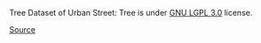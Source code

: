 Tree Dataset of Urban Street: Tree is under [GNU LGPL 3.0](https://www.gnu.org/licenses/lgpl-3.0.html) license.

[Source](https://www.kaggle.com/datasets/erickendric/tree-dataset-of-urban-street-segmentation-tree)
